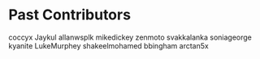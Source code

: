 # Past Contributors
coccyx
Jaykul
allanwsplk
mikedickey
zenmoto
svakkalanka
soniageorge
kyanite
LukeMurphey
shakeelmohamed
bbingham
arctan5x
